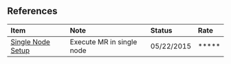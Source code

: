## References

|Item |Note|Status|Rate|
|:---|:---|:---|:---|
|[Single Node Setup](http://hadoop.apache.org/docs/current/hadoop-project-dist/hadoop-common/SingleCluster.html)|Execute MR in single node| 05/22/2015|*****|
